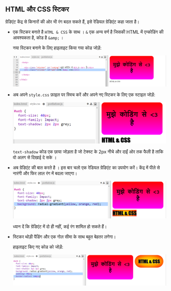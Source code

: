 ## HTML और CSS स्टिकर

ग्रेडिएंट केंद्र से किनारों की ओर भी रंग बदल सकते हैं, इसे रेडियल ग्रेडिएंट कहा जाता है।

+ एक स्टिकर बनाते है `HTML & CSS` के साथ । `&` एक अन्य वर्ण है जिसकी HTML में एन्कोडिंग की आवश्यकता है, कोड है `&amp;` ।
    
    नया स्टिकर बनाने के लिए हाइलाइट किया गया कोड जोड़ें:
    
    ![स्क्रीनशॉट](images/stickers-web-html.png)

+ अब अपने `style.css` फ़ाइल पर स्विच करें और अपने नए स्टिकर के लिए एक स्टाइल जोड़ें:
    
    ![स्क्रीनशॉट](images/stickers-web-font.png)
    
    `text-shadow` कोड एक छाया जोड़ता है जो टेक्स्ट के 2px नीचे और दाईं ओर तक फैली है ताकि वो अलग से दिखाई दे सके ।

+ अब ग्रेडिएंट की बात करते है । इस बार चलो एक रेडियल ग्रेडिएंट का उपयोग करें। केंद्र में पीले से नारंगी और फिर लाल रंग में बदला जाएगा।
    
    ![स्क्रीनशॉट](images/stickers-web-gradient.png)
    
    ध्यान दें कि ग्रेडिएंट में दो ही नहीं, कई रंग शामिल हो सकते हैं।

+ स्टिकर थोड़ी पैडिंग और एक गोल सीमा के साथ बहुत बेहतर लगेगा।
    
    हाइलाइट किए गए कोड को जोड़ें:
    
    ![स्क्रीनशॉट](images/stickers-web-padding.png)